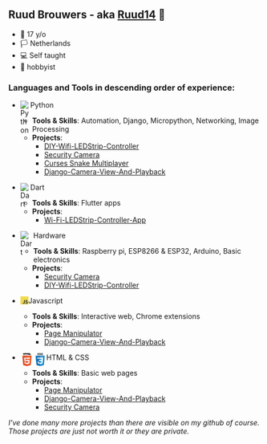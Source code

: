 ## Ruud Brouwers - aka [Ruud14][github] 👋
- 🌱 17 y/o
- 🏳 Netherlands
- 💻 Self taught
- 🔭 hobbyist

### Languages and Tools in descending order of experience: 
- Python <img align="left" alt="Python" width="20px" src="https://upload.wikimedia.org/wikipedia/commons/c/c3/Python-logo-notext.svg"/>
    - **Tools & Skills**: Automation, Django, Micropython, Networking, Image Processing
    - **Projects**: 
        - [DIY-Wifi-LEDStrip-Controller]
        - [Security Camera]
        - [Curses Snake Multiplayer]
        - [Django-Camera-View-And-Playback] 
    
- Dart <img align="left" alt="Dart" width="20px" src="https://upload.wikimedia.org/wikipedia/commons/7/7e/Dart-logo.png" />
    - **Tools & Skills**: Flutter apps
    - **Projects**: 
        - [Wi-Fi-LEDStrip-Controller-App]
    
- Hardware <img align="left" alt="Dart" width="26px" src="https://joy-it.net/files/files/Produkte/SBC-NodeMCU-ESP32/SBC-NodeMCU-ESP32-01.png" />
    - **Tools & Skills**: Raspberry pi, ESP8266 & ESP32, Arduino, Basic electronics
    - **Projects**:
        - [Security Camera]
        - [DIY-Wifi-LEDStrip-Controller]
       
- Javascript <img align="left" alt="JavaScript" width="16px" src="https://raw.githubusercontent.com/github/explore/80688e429a7d4ef2fca1e82350fe8e3517d3494d/topics/javascript/javascript.png" />
    - **Tools & Skills**: Interactive web, Chrome extensions
    - **Projects**: 
        - [Page Manipulator]
        - [Django-Camera-View-And-Playback]
    
- HTML <img align="left" alt="HTML5" width="26px" src="https://raw.githubusercontent.com/github/explore/80688e429a7d4ef2fca1e82350fe8e3517d3494d/topics/html/html.png" /> & CSS <img align="left" alt="Sass" width="26px" src="https://raw.githubusercontent.com/github/explore/80688e429a7d4ef2fca1e82350fe8e3517d3494d/topics/css/css.png"/>
    - **Tools & Skills**: Basic web pages
    - **Projects**: 
        - [Page Manipulator]
        - [Django-Camera-View-And-Playback]  
        - [Security Camera]

_I've done many more projects than there are visible on my github of course. Those projects are just not worth it or they are private._

[github]: https://github.com/Ruud14
[Django-Camera-View-And-Playback]: https://github.com/Ruud14/Django-Camera-View-And-Playback
[DIY-Wifi-LEDStrip-Controller]: https://github.com/Ruud14/DIY-Wifi-LEDStrip-Controller
[Security Camera]: https://github.com/Ruud14/SecurityCamera
[Wi-Fi-LEDStrip-Controller-App]: https://github.com/Ruud14/Wifi-LEDStrip-Controller-App
[Curses Snake Multiplayer]: https://github.com/Ruud14/Curses-Snake-MultiPlayer
[Page Manipulator]: https://github.com/Ruud14/Page-Manipulator
